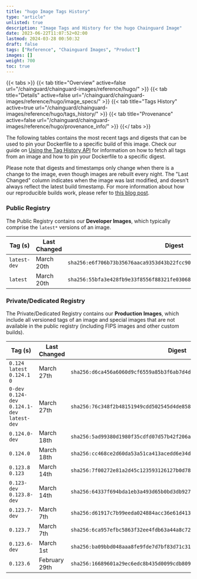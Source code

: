 ```yaml
---
title: "hugo Image Tags History"
type: "article"
unlisted: true
description: "Image Tags and History for the hugo Chainguard Image"
date: 2023-06-22T11:07:52+02:00
lastmod: 2024-03-28 00:50:32
draft: false
tags: ["Reference", "Chainguard Images", "Product"]
images: []
weight: 700
toc: true
---
```


{{< tabs >}}
{{< tab title="Overview" active=false url="/chainguard/chainguard-images/reference/hugo/" >}}
{{< tab title="Details" active=false url="/chainguard/chainguard-images/reference/hugo/image_specs/" >}}
{{< tab title="Tags History" active=true url="/chainguard/chainguard-images/reference/hugo/tags_history/" >}}
{{< tab title="Provenance" active=false url="/chainguard/chainguard-images/reference/hugo/provenance_info/" >}}
{{</ tabs >}}

The following tables contains the most recent tags and digests that can be used to pin your Dockerfile to a specific build of this image. Check our guide on [Using the Tag History API](/chainguard/chainguard-images/using-the-tag-history-api/) for information on how to fetch all tags from an image and how to pin your Dockerfile to a specific digest.

Please note that digests and timestamps only change when there is a change to the image, even though images are rebuilt every night. The "Last Changed" column indicates when the image was last modified, and doesn't always reflect the latest build timestamp. For more information about how our reproducible builds work, please refer to [this blog post](https://www.chainguard.dev/unchained/reproducing-chainguards-reproducible-image-builds).

### Public Registry
The Public Registry contains our **Developer Images**, which typically comprise the `latest*` versions of an image.

| Tag (s)       | Last Changed | Digest                                                                    |
|---------------|--------------|---------------------------------------------------------------------------|
|  `latest-dev` | March 20th   | `sha256:e6f706b73b35676aaca9353d43b22fcc90ff163017c0659a56bdf51db8386c15` |
|  `latest`     | March 20th   | `sha256:55bfa3e428fb9e33f8556f88321fe03068c95c1f1aabba5af931ce2abe125ffc` |


### Private/Dedicated Registry
The Private/Dedicated Registry contains our **Production Images**, which include all versioned tags of an image and special images that are not available in the public registry (including FIPS images and other custom builds).

| Tag (s)                                         | Last Changed  | Digest                                                                    |
|-------------------------------------------------|---------------|---------------------------------------------------------------------------|
|  `0.124` `latest` `0.124.1` `0`                 | March 27th    | `sha256:d6ca456a6060d9cf6559a85b3f6ab7d4de949d5141c9fdf9b1ac171d56d348f0` |
|  `0-dev` `0.124-dev` `0.124.1-dev` `latest-dev` | March 27th    | `sha256:76c348f2b48151949cdd502545d4de85892bd46a6b271e182ac75f892a16839f` |
|  `0.124.0-dev`                                  | March 18th    | `sha256:5ad99380d1980f35cdfd07d57b42f206adff9c94403cda39017f3523e5b0dc80` |
|  `0.124.0`                                      | March 18th    | `sha256:cc468ce2d60da53a51ca413acedd6e34daa88be9f9fc7b2d6353a648e4d9a848` |
|  `0.123.8` `0.123`                              | March 14th    | `sha256:7f00272e81a2d45c123593126127b0d78376893d89f38a1ba70180f820cc39ac` |
|  `0.123-dev` `0.123.8-dev`                      | March 14th    | `sha256:64337f694bda1eb3a493d65b0bd3db927e61c1e03479db541f706ca6a53ad1f1` |
|  `0.123.7-dev`                                  | March 7th     | `sha256:d61917c7b99eeda024884acc36e61d413122ed8c105e840f8e6252c9ef24e541` |
|  `0.123.7`                                      | March 7th     | `sha256:6ca957efbc5863f32ee4fdb63a44a8c72c5fd1f6bca09b643eaa7a0b8d05fb4f` |
|  `0.123.6-dev`                                  | March 1st     | `sha256:ba09bbd048aaa8fe9fde7d7bf83d71c31d9b7d8a34c2f02532a0fe12319cbe01` |
|  `0.123.6`                                      | February 29th | `sha256:16689601a29ec6edc8b435d0099cdb8095fa774342f50f5d0dc7a4ed9000f0d7` |


